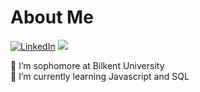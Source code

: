 #  About Me
[![LinkedIn](https://img.shields.io/badge/LinkedIn-%230077B5.svg?logo=linkedin&logoColor=white)](https://www.linkedin.com/in/atakan-basmacı-1a5b411b2/) 
[![](https://visitcount.itsvg.in/api?id=crawmoment&icon=8&color=12)](https://visitcount.itsvg.in)

🔭 I’m sophomore at Bilkent University<br>
🌱 I’m currently learning Javascript and SQL<br>



